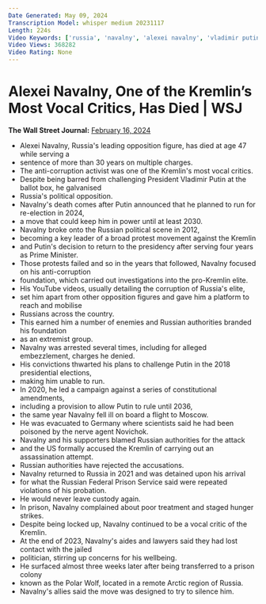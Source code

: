 ```yaml
---
Date Generated: May 09, 2024
Transcription Model: whisper medium 20231117
Length: 224s
Video Keywords: ['russia', 'navalny', 'alexei navalny', 'vladimir putin', 'kremlin', 'critic', 'politics', 'moscow', 'russian opposition', 'opposition', 'anticorruption', "what's news", 'putin', 'jail', 'prison', 'alexey navalny', 'russia news', 'alexei navalny news', 'alexei navalny putin', 'alexei navalny putin palace', 'putin alexei navalny', 'alexei navalny interview', 'alexei navalny russia', 'alexei navalny update', 'alexei navalny dies', 'navalny dead', 'ukraine russia', 'russia ukraine war', 'russian tanks', 'russia ukraine', 'activist', 'death', 'wonews']
Video Views: 368282
Video Rating: None
---
```


# Alexei Navalny, One of the Kremlin’s Most Vocal Critics, Has Died | WSJ
**The Wall Street Journal:** [February 16, 2024](https://www.youtube.com/watch?v=guS87gDs5vg)
*  Alexei Navalny, Russia's leading opposition figure, has died at age 47 while serving a
*  sentence of more than 30 years on multiple charges.
*  The anti-corruption activist was one of the Kremlin's most vocal critics.
*  Despite being barred from challenging President Vladimir Putin at the ballot box, he galvanised
*  Russia's political opposition.
*  Navalny's death comes after Putin announced that he planned to run for re-election in 2024,
*  a move that could keep him in power until at least 2030.
*  Navalny broke onto the Russian political scene in 2012,
*  becoming a key leader of a broad protest movement against the Kremlin
*  and Putin's decision to return to the presidency after serving four years as Prime Minister.
*  Those protests failed and so in the years that followed, Navalny focused on his anti-corruption
*  foundation, which carried out investigations into the pro-Kremlin elite.
*  His YouTube videos, usually detailing the corruption of Russia's elite,
*  set him apart from other opposition figures and gave him a platform to reach and mobilise
*  Russians across the country.
*  This earned him a number of enemies and Russian authorities branded his foundation
*  as an extremist group.
*  Navalny was arrested several times, including for alleged embezzlement, charges he denied.
*  His convictions thwarted his plans to challenge Putin in the 2018 presidential elections,
*  making him unable to run.
*  In 2020, he led a campaign against a series of constitutional amendments,
*  including a provision to allow Putin to rule until 2036,
*  the same year Navalny fell ill on board a flight to Moscow.
*  He was evacuated to Germany where scientists said he had been poisoned by the nerve agent Novichok.
*  Navalny and his supporters blamed Russian authorities for the attack
*  and the US formally accused the Kremlin of carrying out an assassination attempt.
*  Russian authorities have rejected the accusations.
*  Navalny returned to Russia in 2021 and was detained upon his arrival
*  for what the Russian Federal Prison Service said were repeated violations of his probation.
*  He would never leave custody again.
*  In prison, Navalny complained about poor treatment and staged hunger strikes.
*  Despite being locked up, Navalny continued to be a vocal critic of the Kremlin.
*  At the end of 2023, Navalny's aides and lawyers said they had lost contact with the jailed
*  politician, stirring up concerns for his wellbeing.
*  He surfaced almost three weeks later after being transferred to a prison colony
*  known as the Polar Wolf, located in a remote Arctic region of Russia.
*  Navalny's allies said the move was designed to try to silence him.
